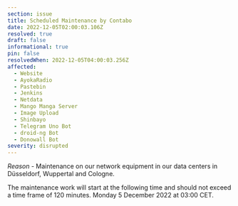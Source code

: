 ```yaml
---
section: issue
title: Scheduled Maintenance by Contabo
date: 2022-12-05T02:00:03.106Z
resolved: true
draft: false
informational: true
pin: false
resolvedWhen: 2022-12-05T04:00:03.256Z
affected:
  - Website
  - AyokaRadio
  - Pastebin
  - Jenkins
  - Netdata
  - Mango Manga Server
  - Image Upload
  - Shinbayo
  - Telegram Uno Bot
  - droid-ng Bot
  - Donowall Bot
severity: disrupted
---
```

*Reason* - Maintenance on our network equipment in our data centers in Düsseldorf, Wuppertal and Cologne.


The maintenance work will start at the following time and should not exceed a time frame of 120 minutes.
Monday 5 December 2022 at 03:00 CET.